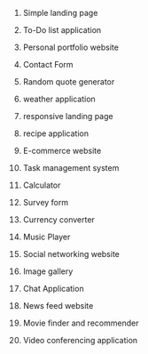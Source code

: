 1. Simple landing page

2. To-Do list application

3. Personal portfolio website
4. Contact Form
5. Random quote generator
6. weather application
7. responsive landing page
8. recipe application
9. E-commerce website
10. Task management system
11. Calculator
12. Survey form
13. Currency converter
14. Music Player
15. Social networking website
16. Image gallery
17. Chat Application
18. News feed website
19. Movie finder and recommender
20. Video conferencing application
